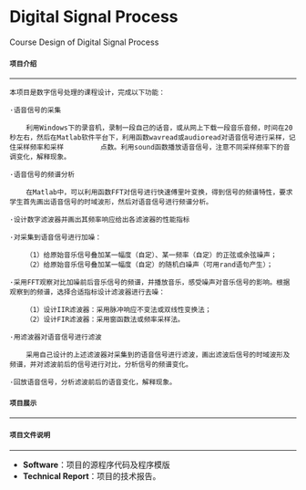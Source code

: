 # Digital Signal Process
Course Design of Digital Signal Process

#### `项目介绍`
-----------------------------------------------------------------------------------------------

    本项目是数字信号处理的课程设计，完成以下功能：
    
    ·语音信号的采集
    
        利用Windows下的录音机，录制一段自己的话音，或从网上下载一段音乐音频，时间在20秒左右，然后在Matlab软件平台下，利用函数wavread或audioread对语音信号进行采样，记住采样频率和采样         点数。利用sound函数播放语音信号，注意不同采样频率下的音调变化，解释现象。
        
    ·语音信号的频谱分析
    
        在Matlab中，可以利用函数FFT对信号进行快速傅里叶变换，得到信号的频谱特性，要求学生首先画出语音信号的时域波形，然后对语音信号进行频谱分析。
        
    ·设计数字滤波器并画出其频率响应给出各滤波器的性能指标
    
    ·对采集到语音信号进行加噪：
    
        （1）给原始音乐信号叠加某一幅度（自定）、某一频率（自定）的正弦或余弦噪声；
        （2）给原始音乐信号叠加某一幅度（自定）的随机白噪声（可用rand语句产生）；
    
    ·采用FFT观察对比加噪前后音乐信号的频谱，并播放音乐，感受噪声对音乐信号的影响。根据观察到的频谱，选择合适指标设计滤波器进行去噪：
    
        （1）设计IIR滤波器：采用脉冲响应不变法或双线性变换法；
        （2）设计FIR滤波器：采用窗函数法或频率采样法。
    
    ·用滤波器对语音信号进行滤波
    
        采用自己设计的上述滤波器对采集到的语音信号进行滤波，画出滤波后信号的时域波形及频谱，并对滤波前后的信号进行对比，分析信号的频谱变化。
        
    ·回放语音信号，分析滤波前后的语音变化，解释现象。

#### `项目展示`
-----------------------------------------------------------------------------------------------
    
    
#### `项目文件说明`
-----------------------------------------------------------------------------------------------

* **Software**：项目的源程序代码及程序模版
* **Technical Report**：项目的技术报告。
